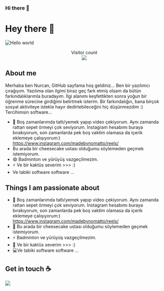 ### Hi there 👋


# Hey there :wave:

<img src="https://raw.githubusercontent.com/sagar-viradiya/sagar-viradiya/master/resources/banner.png" alt="Hello world">

<p align="center"> 
  Visitor count<br>
   <img src="https://profile-counter.glitch.me/nurcanNT/count.svg" />
</p>

## About me
Merhaba ben Nurcan, GitHub sayfama hoş geldiniz...
Ben bir yazılımcı çırağıyım. Yazılıma olan ilgimi biraz geç fark etmiş olsam da bütün farkındalıklarımla buradayım. İlgi alanımı keşfettikten sonra yoğun bir öğrenme sürecine girdiğimi belirtmek isterim. Bir farkındalığın, bana birçok sosyal aktiviteye istekle hayır dedirtebileceğini hiç düşünmezdim :) Tercihimsin software...
- 🌱 Boş zamanlarımda tatlı/yemek yapıp video çekiyorum. Aynı zamanda rattan sepet örmeyi çok seviyorum. İnstagram hesabımı buraya bırakıyorum, son zamanlarda pek boş vaktim olamasa da içerik eklemeye çalışıyorum:) https://www.instagram.com/madebynomatto/reels/
- Bu arada bir cheesecake ustası olduğumu söylemeden geçmek istemiyorum.
- 😄 Badminton ve yürüyüş vazgeçilmezim.
- ⚡ Ve bir kaktüs severim >>> :) 
- Ve tabiki software software ...


## Things I am passionate about

- 🌱 Boş zamanlarımda tatlı/yemek yapıp video çekiyorum. Aynı zamanda rattan sepet örmeyi çok seviyorum. İnstagram hesabımı buraya bırakıyorum, son zamanlarda pek boş vaktim olamasa da içerik eklemeye çalışıyorum:) https://www.instagram.com/madebynomatto/reels/
- 🍰 Bu arada bir cheesecake ustası olduğumu söylemeden geçmek istemiyorum.
- ⚡ Badminton ve yürüyüş vazgeçilmezim.
- 🌵 Ve bir kaktüs severim >>> :) 
- 💻Ve tabiki software software ...


## Get in touch :coffee:



<p><img src="https://raw.githubusercontent.com/saadeghi/saadeghi/master/dino.gif"></p>

<!--
**nurcanNT/nurcanNT** is a ✨ _special_ ✨ repository because its `README.md` (this file) appears on your GitHub profile.

Here are some ideas to get you started:

- 🔭 I’m currently working on ...
- 🌱 I’m currently learning ...
- 👯 I’m looking to collaborate on ...
- 🤔 I’m looking for help with ...
- 💬 Ask me about ...
- 📫 How to reach me: ...
- 😄 Pronouns: ...
- ⚡ Fun fact: ...
-->
